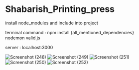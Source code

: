 # Shabarish_Printing_press

install node_modules and include into project     



terminal command : 
npm install {all_mentioned_dependencies}      
nodemon valid.js  

server : localhost:3000

![Screenshot (248)](https://github.com/vamshi1812/Shabarish_Printing_press/assets/115687019/2ba5ccc2-462a-4c2e-ae89-f2d87e32371e)
![Screenshot (249)](https://github.com/vamshi1812/Shabarish_Printing_press/assets/115687019/049e16ba-3579-4ca6-91f0-9b880facb33d)
![Screenshot (251)](https://github.com/vamshi1812/Shabarish_Printing_press/assets/115687019/0e45173f-0834-49d9-9c70-3a6250c91d29)
![Screenshot (250)](https://github.com/vamshi1812/Shabarish_Printing_press/assets/115687019/3ccffbef-a85e-4c26-ad25-49f7cb5d36fb)
![Screenshot (252)](https://github.com/vamshi1812/Shabarish_Printing_press/assets/115687019/163d2dd1-6a9a-47a8-a34e-d6c3686461eb)
